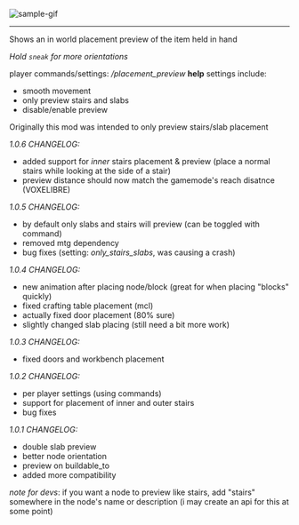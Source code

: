 ![sample-gif](./repo-assets/crunchy.gif)

----
Shows an in world placement preview of the item held in hand

_Hold `sneak` for more orientations_

player commands/settings: _/placement_preview_ **help**
settings include:
* smooth movement
* only preview stairs and slabs
* disable/enable preview

Originally this mod was intended to only preview stairs/slab placement

_1.0.6 CHANGELOG:_
  * added support for _inner_ stairs placement & preview (place a normal stairs while looking at the side of a stair)
  * preview distance should now match the gamemode's reach disatnce (VOXELIBRE) 

_1.0.5 CHANGELOG:_

  * by default only slabs and stairs will preview (can be toggled with command)
  * removed mtg dependency
  * bug fixes (setting: _only_stairs_slabs_, was causing a crash)

_1.0.4 CHANGELOG:_

  * new animation after placing node/block (great for when placing "blocks" quickly)
  * fixed crafting table placement (mcl)
  * actually fixed door placement (80% sure)
  * slightly changed slab placing (still need a bit more work)

_1.0.3 CHANGELOG:_

  * fixed doors and workbench placement

_1.0.2 CHANGELOG:_

  * per player settings (using commands)
  * support for placement of inner and outer stairs
  * bug fixes

_1.0.1 CHANGELOG:_

  * double slab preview
  * better node orientation
  * preview on buildable_to
  * added more compatibility 

_note for devs_: if you want a node to preview like stairs, add "stairs" somewhere in the node's name or description (i may create an api for this at some point)

